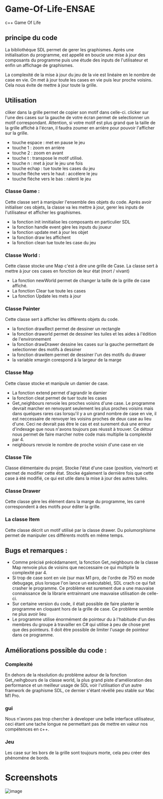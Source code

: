 # Game-Of-Life-ENSAE
c++ Game Of Life

## principe du code

La bibliothéque SDL permet de gerer les graphismes.
Après une initialisation du programme, est appellé en boucle une mise à jour des composants du programme puis une étude des inputs de l'utilisateur et enfin un affichage de graphismes.

La complexité de la mise à jour du jeu de la vie est linéaire en le nombre de case en vie. On met à jour toute les cases en vie puis leur proche voisins. Cela nous évite de mettre à jour toute la grille.

## Utilisation 

cliker dans la grille permet de copier son motif dans celle-ci.
clicker sur l'une des cases sur la gauche de votre écran permet de selectionner un motif correspondant. Attention, si votre motif est plus grand que la taille de la grille affiché à l'écran, il faudra zoumer en arrière pour pouvoir l'afficher sur la grille.

 - touche espace : met en pause le jeu
 - touche 1 : zoom en arrière 
 - touche 2 : zoom en avant
 - touche t : transpose le motif utilisé.
 - touche n : met à jour le jeu une fois
 - touche echap : tue toute les cases du jeu
 - touche fléche vers le haut : accélere le jeu
 - touche fléche vers le bas : ralenti le jeu

### Classe Game : 

Cette classe sert à manipuler l'ensemble des objets du code. Après avoir initialiser ces objets, la classe va les mettre à jour, gerer les inputs de l'utilisateur et afficher les graphismes.

 - la fonction init innitialise les composants en particulier SDL
 - la fonction handle event gère les inputs du joueur
 - la fonction update met à jour les objet
 - la fonction draw les affichent
 - la fonction clean tue toute les case du jeu

### Classe World : 

Cette classe stocke une Map c'est à dire une grille de Case. La classe sert à mettre à jour ces cases en fonction de leur état (mort / vivant)

 - La fonction newWorld permet de changer la taille de la grille de case affiché.
 - La fonction Clear tue toute les cases
 - La fonction Update les mets à jour

### Classe Painter

Cette classe sert à afficher les différents objets du code.

 - la fonction drawRect permet de dessiner un rectangle
 - la fonction draworld permet de dessiner les tuiles et les aides à l'édition de l'environnement
 - la fonction drawDrawer dessine les cases sur la gauche permettant de selectionner des motifs à dessiner
 - la fonction drawitem permet de dessiner l'un des motifs du drawer
 - la variable xmargin corespond à la largeur de la marge

### Classe Map

Cette classe stocke et manipule un damier de case.

- La fonction extend permet d'agrandir le damier
- la fonction cleat permet de tuer toute les cases
- Get_neighbours renvoie les proches voisins d'une case. Le programme devrait marcher en renvoyant seulement les plus proches voisins mais dans quelques rares cas lorsqu'il y a un grand nombre de case en vie, il est neccessaire de renvoyer les voisins proches de deux case au lieu d'une. Ceci ne devrait pas être le cas et est surement duà une erreur d'indexage que nous n'avons toujours pas réussit à trouver. Ce détour nous permet de faire marcher notre code mais multiplie la complexité par 4.
- neighbours renvoie le nombre de proche voisin d'une case en vie


### Classe Tile

Classe élémentaire du projet. Stocke l'état d'une case (position, vie/mort) et permet de modifier cette état. Stocke également la dernière fois que cette case à été modifié, ce qui est utile dans la mise à jour des autres tuiles.

### Classe Drawer

Cette classe gère les élément dans la marge du programme, les carré correspondent à des motifs pour éditer la grille.

### La classe Item

Cette classe décrit un motif utilisé par la classe drawer. Du polumorphisme permet de manipuler ces différents motifs en même temps.

## Bugs et remarques : 

 - Comme précisé précédamanent, la fonction Get_neighbours de la classe Map renvoie plus de voisins que neccessaire ce qui multiplie la complexité par 4.
 - Si trop de case sont en vie (sur max M1 pro, de l'ordre de 750 en mode  debugage, plus lorsque l'on lance un exécutable), SDL crach ce qui fait crasher le programme. Ce problème est surement due a une mauvaise connaissance de la librarie entrainnant une mauvaise utilisation de celle-ci.
 - Sur certaine version du code, il était possible de faire planter le programme en cloquant hors de la grille de case. Ce problème semble ne plus avoir lieu
 - Le programme utilise énormément de pointeur du à l'habitude d'un des membres du groupe à travailler en C# qui utilise à peu de chose pret que des pointeurs. Il doit être possible de limiter l'usage de pointeur dans ce programme.
 
 ## Améliorations possible du code :
 
 ### Complexité
 
 En dehors de la résolution du problème autour de la fonction Get_neihgbours de la classe world, la plus grand piste d'amélioration des performance et un meilleur usage de SDL voir l'utilisation d'un autre framwork de graphisme SDL, ce dernier s'étant révéllé peu stable sur Mac M1 Pro.
 
 ### gui
 
 Nous n'avons pas trop chercher à developer une belle interface utilisateur, ceci étant une tache longue ne permettant pas de mettre en valeur nos compétences en c++.
 
 ### Jeu
 
 Les case sur les bors de la grille sont toujours morte, cela peu créer des phénoméne de bords.
 
 
 # Screenshots

![image](https://user-images.githubusercontent.com/99043449/215335532-debc664f-39d8-4ee1-ba1e-c935125ef63c.png)
